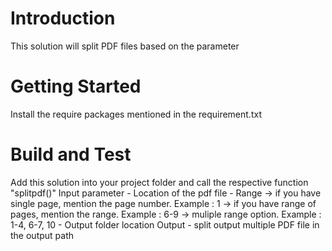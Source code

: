 # Introduction 
This solution will split PDF files based on the parameter 


# Getting Started
Install the require packages mentioned in the requirement.txt

# Build and Test
Add this solution into your project folder and call the respective function "splitpdf()" 
Input parameter - Location of the pdf file
                - Range 
                      -> if you have single page, mention the page number. Example : 1
                      -> if you have range of pages, mention the range. Example : 6-9
                      -> muliple range option. Example : 1-4, 6-7, 10
                - Output folder location
Output - split output multiple PDF file in the output path
